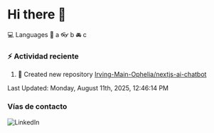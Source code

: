 # Hi there 👋

:computer: Languages
:pencil: a
:eyeglasses: b
:oncoming_automobile: c

### :zap: Actividad reciente
<!--RECENT_ACTIVITY:start-->
1. 📔 Created new repository [Irving-Main-Ophelia/nextjs-ai-chatbot](https://github.com/Irving-Main-Ophelia/nextjs-ai-chatbot)<br>
<!--RECENT_ACTIVITY:end-->
<!--RECENT_ACTIVITY:last_update-->
Last Updated: Monday, August 11th, 2025, 12:46:14 PM
<!--RECENT_ACTIVITY:last_update_end-->

### Vías de contacto

![LinkedIn](https://www.linkedin.com/in/irving-hernández-226846205/)

